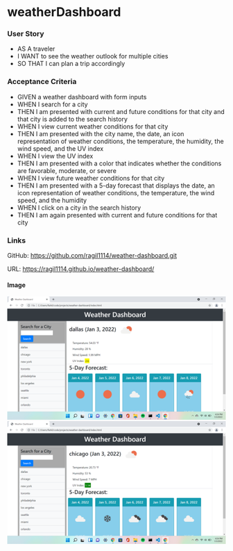 # weatherDashboard

### User Story
- AS A traveler
- I WANT to see the weather outlook for multiple cities
- SO THAT I can plan a trip accordingly

### Acceptance Criteria
- GIVEN a weather dashboard with form inputs
- WHEN I search for a city
- THEN I am presented with current and future conditions for that city and that city is added to the search history
- WHEN I view current weather conditions for that city
- THEN I am presented with the city name, the date, an icon representation of weather conditions, the temperature, the humidity, the wind speed, and the UV index
- WHEN I view the UV index
- THEN I am presented with a color that indicates whether the conditions are favorable, moderate, or severe
- WHEN I view future weather conditions for that city
- THEN I am presented with a 5-day forecast that displays the date, an icon representation of weather conditions, the temperature, the wind speed, and the humidity
- WHEN I click on a city in the search history
- THEN I am again presented with current and future conditions for that city

### Links
GitHub:
https://github.com/ragil1114/weather-dashboard.git

URL:
https://ragil1114.github.io/weather-dashboard/

#### Image
![demo](https://github.com/ragil1114/weather-dashboard/blob/main/assets/images/demo.png)
![demo2](https://github.com/ragil1114/weather-dashboard/blob/main/assets/images/demo2.png)
